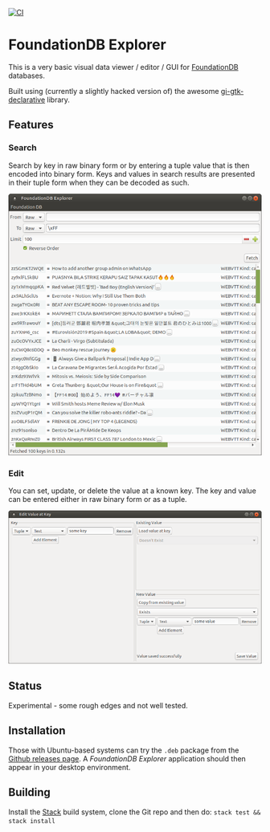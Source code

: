 [![CI](https://github.com/Dretch/foundationdb-explorer/workflows/CI/badge.svg)](https://github.com/Dretch/foundationdb-explorer/actions)

# FoundationDB Explorer

This is a very basic visual data viewer / editor / GUI for [FoundationDB](https://www.foundationdb.org/) databases.

Built using (currently a slightly hacked version of) the awesome [gi-gtk-declarative](https://github.com/owickstrom/gi-gtk-declarative/) library.

## Features

### Search

Search by key in raw binary form or by entering a tuple value that is then encoded into binary form. Keys and values in search results are presented in their tuple form when they can be decoded as such. 

![Search screenshot](./docs/search.png)

### Edit

You can set, update, or delete the value at a known key. The key and value can be entered either in raw binary form or as a tuple.

![Edit screenshot](./docs/edit.png)

## Status

Experimental - some rough edges and not well tested.

## Installation

Those with Ubuntu-based systems can try the `.deb` package from the [Github releases page](https://github.com/Dretch/foundationdb-explorer/releases). A _FoundationDB Explorer_ application should then appear in your desktop environment.

## Building

Install the [Stack](https://docs.haskellstack.org/en/stable/README/) build system, clone the Git repo and then do: `stack test && stack install`
